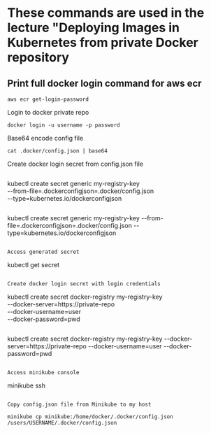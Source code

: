 # These commands are used in the lecture "Deploying Images in Kubernetes from private Docker repository

## **Print full docker login command for aws ecr**
```
aws ecr get-login-password
```

Login to docker private repo
```
docker login -u username -p password
```

Base64 encode config file
```
cat .docker/config.json | base64
```

Create docker login secret from config.json file
```

```
kubectl create secret generic my-registry-key \
--from-file=.dockerconfigjson=.docker/config.json \
--type=kubernetes.io/dockerconfigjson
```

```
kubectl create secret generic my-registry-key --from-file=.dockerconfigjson=.docker/config.json --type=kubernetes.io/dockerconfigjson
```

Access generated secret
```
kubectl get secret
```

Create docker login secret with login credentials
```

kubectl create secret docker-registry my-registry-key \
--docker-server=https://private-repo \
--docker-username=user \
--docker-password=pwd
```

```
kubectl create secret docker-registry my-registry-key --docker-server=https://private-repo --docker-username=user --docker-password=pwd
```

Access minikube console
```
minikube ssh
```

Copy config.json file from Minikube to my host

minikube cp minikube:/home/docker/.docker/config.json /users/USERNAME/.docker/config.json
```

